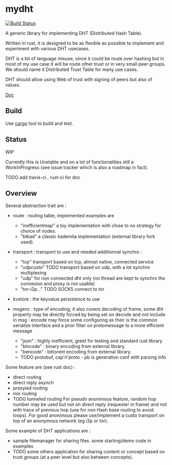 mydht
=====

[![Build Status](https://travis-ci.org/cheme/mydht.svg?branch=master)](https://travis-ci.org/cheme/mydht)

A generic library for implementing DHT (Distributed Hash Table).

Written in rust, it is designed to be as flexible as possible to implement and experiment with various DHT usecases.

DHT is a bit of language misuse, since it could be route over hashing but in most of my use case it will be route other trust or in very small peer groups. We should name it Distributed Trust Table for many use cases.

DHT should allow using Web of trust with signing of peers but also of values.

[Doc](http://www.rust-ci.org/cheme/mydht/doc/mydht/)

Build
-----

Use [cargo](http://crates.io) tool to build and test.

Status
------

WIP

Currently this is Unstable and on a lot of functionalities still a WorkInProgress (see issue tracker which is also a roadmap in fact).

TODO add travis-ci , rust-ci for doc


Overview
--------

Several abstraction trait are :

* route : routing table, implemented examples are 
  - "inefficientmap" a toy implementation with close to no strategy for choice of nodes.
  - "btkad" a classic kademlia implementation (external library fork used).
* transport : transport to use and needed additionnal synchro :
  - "tcp" transport based on tcp, almost native, connected service
  - "udpcusto" TODO transport based on udp, with a lot synchro multiplexing 
  - "udp" for non connected dht only (no thread are kept to synchro the connexion and proxy is not usable)
  - "tor-i2p..." TODO SOCK5 connect to tor
* kvstore : the keyvalue persistence to use

* msgenc : type of encoding, it also covers decoding of frame, some dht property may be directly forced by being set on decode and not include in msg : encode may force some configuring as their is the common serialize interface and a prior filter on protomessage to a more efficient message
  - "json" : highly inefficient, greet for testing and standard rust library
  - "bincode" : binary encoding from external library.
  - "bencode" : bittorent encoding from external library.
  - TODO protobuf, cap'n'proto - pb is generation conf with parsing info

Some feature are (see rust doc) :
- direct routing
- direct reply asynch
- proxyied routing
- mix routing
- TODO tunneled routing
For pseudo anonimous feature, random hop number may be used but not on direct reply (requester in frame) and not with trace of previous hop (use for non Hash base routing to avoid loops).
For good anonimous please use/implement a custo transport on top of an anonymous network (eg i2p or tor).

Some example of DHT applications are :
- sample filemanager for sharing files. some starting/demo code in examples
- TODO some others application for sharing content or concept based on trust groups (at a peer level but also between concepts).



